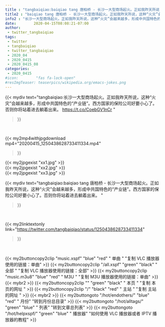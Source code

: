 ```yaml
---
title : "tangbaiqiao:baiqiao tang 唐柏桥 - 长沙一大型商场起火。正如我昨天所说，这种“火灾”会越来越多，形成中共国特色的“产业链”。西方国家的保险公司好要小心了。否则你将站着进去躺着出来。 "
title2 : "baiqiao tang 唐柏桥 - 长沙一大型商场起火。正如我昨天所说，这种“火灾”会越来越多，形成中共国特色的“产业链”。西方国家的保险公司好要小心了。否则你将站着进去躺着出来。 "
info2 : "长沙一大型商场起火。正如我昨天所说，这种“火灾”会越来越多，形成中共国特色的“产业链”。西方国家的保险公司好要小心了。否则你将站着进去躺着出来。 https://t.co/CoebGV1nCr "
date:        2020-04-15T08:08:21-07:00
author:
 - twitter_tangbaiqiao
tags:
 - twitter
 - tangbaiqiao
 - twitter_tangbaiqiao
 - 2020_04
 - 2020_0415
 - 2020_0415_08
categories:
 - 2020_0415
#icon:        "fas fa-lock-open"
#resImgTeaser: teaserpics/wikipedia.org/emacs-jokes.png
---
```


{{< mydiv text="tangbaiqiao:长沙一大型商场起火。正如我昨天所说，这种“火灾”会越来越多，形成中共国特色的“产业链”。西方国家的保险公司好要小心了。否则你将站着进去躺着出来。 https://t.co/CoebGV1nCr "
>}}
<br>


{{< my2mp4withjpgdownload mp4="20200415_1250438628733411334.mp4"
>}}

{{< my2jpgexist "xx1.jpg" >}}<br>
{{< my2jpgexist "xx2.jpg" >}}<br>
{{< my2jpgexist "xx3.jpg" >}}<br>



{{< mydiv text="tangbaiqiao:baiqiao tang 唐柏桥 - 长沙一大型商场起火。正如我昨天所说，这种“火灾”会越来越多，形成中共国特色的“产业链”。西方国家的保险公司好要小心了。否则你将站着进去躺着出来。 "
>}}
<br>

{{< my2linktextonly link="https://twitter.com/tangbaiqiao/status/1250438628733411334"
>}}


<br>

{{< my2buttoncopy2clip "music.xspf"        "blue"   "red"    " 单曲 "  "复制 VLC 播放器使用的链接：单曲" >}} {{< my2buttoncopy2clip "/all.xspf"         "green"  "black"  " 全部 "  "复制 VLC 播放器使用的链接：全部" >}} {{< my2buttoncopy2clip "music.m3u8"        "blue"   "red"    " M3U  "    "复制 M3U 播放器使用的链接：单曲" >}} {{< mybr2 >}} {{< my2buttoncopy2clip ""                  "green"  "black"  " 本页 "    "复制 本页的网址 " >}} {{< my2buttoncopy2clip "/"                 "black"  "red"    " 主站 "    "复制 主站的网址 " >}} {{< mybr2 >}} {{< my2buttongoto      "/hot/endothers/"   "blue"   "red"    " 月份"   "转到月份总目录" >}} {{< my2buttongoto      "/hot/alltags/"     "green"  "blue"   " 列表"   "转到文章总列表" >}} {{< my2buttongoto      "/hot/helpxspf/"    "green"  "blue"   " 播放器" "如何使用 VLC 播放器或者 IPTV 播放器的教程" >}} 
